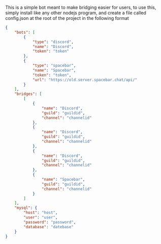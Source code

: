 This is a simple bot meant to make bridging easier for users, to use this, simply install like any other nodejs program, and create a file called config.json at the root of the project in the following format
```json
{
	"bots": [
		{
			"type": "discord",
			"name": "Discord",
			"token": "token"
		},
		{
			"type": "spacebar",
			"name": "Spacebar",
			"token": "token",
			"url": "https://old.server.spacebar.chat/api/"
		}
	],
	"bridges": [
		[
			{
				"name": "Discord",
				"guild": "guildid",
				"channel": "channelid"
			},
			{
				"name": "Discord",
				"guild": "guildid",
				"channel": "channelid"
			},
			{
				"name": "Discord",
				"guild": "guildid",
				"channel": "channelid"
			},
			{
				"name": "Spacebar",
				"guild": "guildid",
				"channel": "channelid"
			}
		]
	],
	"mysql": {
		"host": "host",
		"user": "user",
		"password": "password",
		"database": "datebase"
	}
}
```
